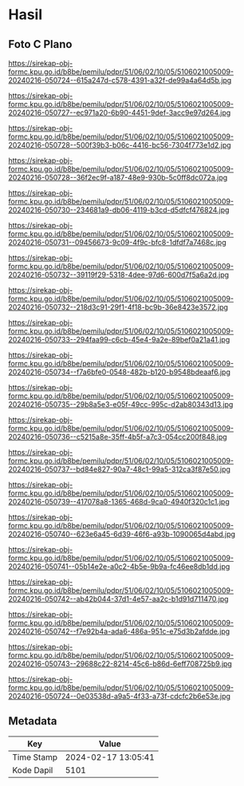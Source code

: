 # Hasil

## Foto C Plano

https://sirekap-obj-formc.kpu.go.id/b8be/pemilu/pdpr/51/06/02/10/05/5106021005009-20240216-050724--615a247d-c578-4391-a32f-de99a4a64d5b.jpg

https://sirekap-obj-formc.kpu.go.id/b8be/pemilu/pdpr/51/06/02/10/05/5106021005009-20240216-050727--ec971a20-6b90-4451-9def-3acc9e97d264.jpg

https://sirekap-obj-formc.kpu.go.id/b8be/pemilu/pdpr/51/06/02/10/05/5106021005009-20240216-050728--500f39b3-b06c-4416-bc56-7304f773e1d2.jpg

https://sirekap-obj-formc.kpu.go.id/b8be/pemilu/pdpr/51/06/02/10/05/5106021005009-20240216-050728--36f2ec9f-a187-48e9-930b-5c0ff8dc072a.jpg

https://sirekap-obj-formc.kpu.go.id/b8be/pemilu/pdpr/51/06/02/10/05/5106021005009-20240216-050730--234681a9-db06-4119-b3cd-d5dfcf476824.jpg

https://sirekap-obj-formc.kpu.go.id/b8be/pemilu/pdpr/51/06/02/10/05/5106021005009-20240216-050731--09456673-9c09-4f9c-bfc8-1dfdf7a7468c.jpg

https://sirekap-obj-formc.kpu.go.id/b8be/pemilu/pdpr/51/06/02/10/05/5106021005009-20240216-050732--39119f29-5318-4dee-97d6-600d7f5a6a2d.jpg

https://sirekap-obj-formc.kpu.go.id/b8be/pemilu/pdpr/51/06/02/10/05/5106021005009-20240216-050732--218d3c91-29f1-4f18-bc9b-36e8423e3572.jpg

https://sirekap-obj-formc.kpu.go.id/b8be/pemilu/pdpr/51/06/02/10/05/5106021005009-20240216-050733--294faa99-c6cb-45e4-9a2e-89bef0a21a41.jpg

https://sirekap-obj-formc.kpu.go.id/b8be/pemilu/pdpr/51/06/02/10/05/5106021005009-20240216-050734--f7a6bfe0-0548-482b-b120-b9548bdeaaf6.jpg

https://sirekap-obj-formc.kpu.go.id/b8be/pemilu/pdpr/51/06/02/10/05/5106021005009-20240216-050735--29b8a5e3-e05f-49cc-995c-d2ab80343d13.jpg

https://sirekap-obj-formc.kpu.go.id/b8be/pemilu/pdpr/51/06/02/10/05/5106021005009-20240216-050736--c5215a8e-35ff-4b5f-a7c3-054cc200f848.jpg

https://sirekap-obj-formc.kpu.go.id/b8be/pemilu/pdpr/51/06/02/10/05/5106021005009-20240216-050737--bd84e827-90a7-48c1-99a5-312ca3f87e50.jpg

https://sirekap-obj-formc.kpu.go.id/b8be/pemilu/pdpr/51/06/02/10/05/5106021005009-20240216-050739--417078a8-1365-468d-9ca0-4940f320c1c1.jpg

https://sirekap-obj-formc.kpu.go.id/b8be/pemilu/pdpr/51/06/02/10/05/5106021005009-20240216-050740--623e6a45-6d39-46f6-a93b-1090065d4abd.jpg

https://sirekap-obj-formc.kpu.go.id/b8be/pemilu/pdpr/51/06/02/10/05/5106021005009-20240216-050741--05b14e2e-a0c2-4b5e-9b9a-fc46ee8db1dd.jpg

https://sirekap-obj-formc.kpu.go.id/b8be/pemilu/pdpr/51/06/02/10/05/5106021005009-20240216-050742--ab42b044-37d1-4e57-aa2c-b1d91d711470.jpg

https://sirekap-obj-formc.kpu.go.id/b8be/pemilu/pdpr/51/06/02/10/05/5106021005009-20240216-050742--f7e92b4a-ada6-486a-951c-e75d3b2afdde.jpg

https://sirekap-obj-formc.kpu.go.id/b8be/pemilu/pdpr/51/06/02/10/05/5106021005009-20240216-050743--29688c22-8214-45c6-b86d-6eff708725b9.jpg

https://sirekap-obj-formc.kpu.go.id/b8be/pemilu/pdpr/51/06/02/10/05/5106021005009-20240216-050724--0e03538d-a9a5-4f33-a73f-cdcfc2b6e53e.jpg


## Metadata

| Key        | Value               |
| ---------- | ------------------- |
| Time Stamp | 2024-02-17 13:05:41 |
| Kode Dapil | 5101                |



